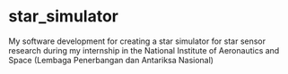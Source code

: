# star_simulator
My software development for creating a star simulator for star sensor research during my internship in the National Institute of Aeronautics and Space (Lembaga Penerbangan dan Antariksa Nasional)

